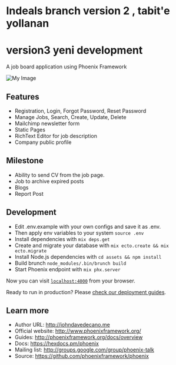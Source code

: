 # Indeals branch version 2 , tabit'e yollanan
# version3 yeni development


A job board application using Phoenix Framework

![My Image](https://raw.githubusercontent.com/johndavedecano/CoderJobs/master/screenshot.png)

## Features

* Registration, Login, Forgot Password, Reset Password
* Manage Jobs, Search, Create, Update, Delete
* Mailchimp newsletter form
* Static Pages
* RichText Editor for job description
* Company public profile

## Milestone

* Ability to send CV from the job page.
* Job to archive expired posts
* Blogs
* Report Post

## Development

* Edit .env.example with your own configs and save it as .env.
* Then apply env variables to your system `source .env`
* Install dependencies with `mix deps.get`
* Create and migrate your database with `mix ecto.create && mix ecto.migrate`
* Install Node.js dependencies with `cd assets && npm install`
* Build brunch `node_modules/.bin/brunch build`
* Start Phoenix endpoint with `mix phx.server`

Now you can visit [`localhost:4000`](http://localhost:4000) from your browser.

Ready to run in production? Please
[check our deployment guides](http://www.phoenixframework.org/docs/deployment).

## Learn more

* Author URL: http://johndavedecano.me
* Official website: http://www.phoenixframework.org/
* Guides: http://phoenixframework.org/docs/overview
* Docs: https://hexdocs.pm/phoenix
* Mailing list: http://groups.google.com/group/phoenix-talk
* Source: https://github.com/phoenixframework/phoenix
